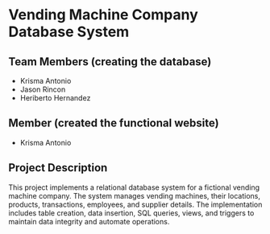 # Vending Machine Company Database System

## Team Members (creating the database)
- Krisma  Antonio
- Jason Rincon
- Heriberto Hernandez

## Member (created the functional website)
- Krisma Antonio

## Project Description

This project implements a relational database system for a fictional vending machine company. The system manages vending machines, their locations, products, transactions, employees, and supplier details. The implementation includes table creation, data insertion, SQL queries, views, and triggers to maintain data integrity and automate operations.

